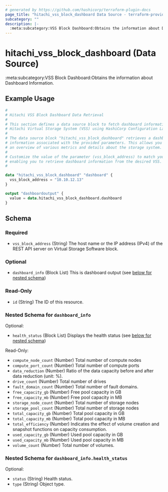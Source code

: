 ```yaml
---
# generated by https://github.com/hashicorp/terraform-plugin-docs
page_title: "hitachi_vss_block_dashboard Data Source - terraform-provider-hitachi"
subcategory: ""
description: |-
  :meta:subcategory:VSS Block Dashboard:Obtains the information about Dashboard Information.
---
```


# hitachi_vss_block_dashboard (Data Source)

:meta:subcategory:VSS Block Dashboard:Obtains the information about Dashboard Information.

## Example Usage

```terraform
#
# Hitachi VSS Block Dashboard Data Retrieval
#
# This section defines a data source block to fetch dashboard information from a
# Hitachi Virtual Storage System (VSS) using HashiCorp Configuration Language (HCL).
#
# The data source block "hitachi_vss_block_dashboard" retrieves a dashboard of
# information associated with the provided parameters. This allows you to access
# an overview of various metrics and details about the storage system.
#
# Customize the value of the parameter (vss_block_address) to match your environment,
# enabling you to retrieve dashboard information from the desired VSS.
#

data "hitachi_vss_block_dashboard" "dashboard" {
  vss_block_address = "10.10.12.13"
}

output "dashboardoutput" {
  value = data.hitachi_vss_block_dashboard.dashboard
}
```

<!-- schema generated by tfplugindocs -->
## Schema

### Required

- `vss_block_address` (String) The host name or the IP address (IPv4) of the REST API server on Virtual Storage Software block.

### Optional

- `dashboard_info` (Block List) This is dashboard output (see [below for nested schema](#nestedblock--dashboard_info))

### Read-Only

- `id` (String) The ID of this resource.

<a id="nestedblock--dashboard_info"></a>
### Nested Schema for `dashboard_info`

Optional:

- `health_status` (Block List) Displays the health status (see [below for nested schema](#nestedblock--dashboard_info--health_status))

Read-Only:

- `compute_node_count` (Number) Total number of compute nodes
- `compute_port_count` (Number) Total number of compute ports
- `data_reduction` (Number) Ratio of the data capacity before and after data reduction (unit: %).
- `drive_count` (Number) Total number of drives
- `fault_domain_count` (Number) Total number of fault domains.
- `free_capacity_gb` (Number) Free pool capacity in GB
- `free_capacity_mb` (Number) Free pool capacity in MB
- `storage_node_count` (Number) Total number of storage nodes
- `storage_pool_count` (Number) Total number of storage nodes
- `total_capacity_gb` (Number) Total pool capacity in GB
- `total_capacity_mb` (Number) Total pool capacity in MB
- `total_efficiency` (Number) Indicates the effect of volume creation and snapshot functions on capacity consumption.
- `used_capacity_gb` (Number) Used pool capacity in GB
- `used_capacity_mb` (Number) Used pool capacity in MB
- `volume_count` (Number) Total number of volumes.

<a id="nestedblock--dashboard_info--health_status"></a>
### Nested Schema for `dashboard_info.health_status`

Optional:

- `status` (String) Health status.
- `type` (String) Object type.

